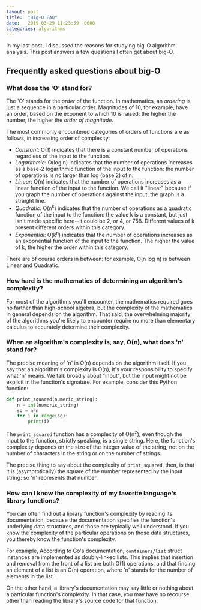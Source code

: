 ```yaml
---
layout: post
title:  "Big-O FAQ"
date:   2019-03-29 11:23:59 -0600
categories: algorithms
---
```

In my last post, I discussed the reasons for studying big-O algorithm analysis.
This post answers a few questions I often get about big-O.

## Frequently asked questions about big-O

### What does the 'O' stand for?

The 'O' stands for the _order_ of the function. In mathematics, an _ordering_ is
just a sequence in a particular order. Magnitudes of 10, for example, have an
order, based on the exponent to which 10 is raised: the higher the number, the
higher the _order of magnitude_.

The most commonly encountered categories of orders of functions are as follows,
in increasing order of complexity:

- *Constant*: O(1) indicates that there is a constant number of operations
  regardless of the input to the function.
- *Logarithmic*: O(log n) indicates that the number of operations increases as a
  base-2 logarithmic function of the input to the function: the number of
  operations is no larger than log (base 2) of n.
- *Linear*: O(n) indicates that the number of operations increases as a linear
  function of the input to the function. We call it "linear" because if you
  graph the number of operations against the input, the graph is a straight
  line.
- *Quadratic*: O(n<sup>k</sup>) indicates that the number of operations as a
  quadratic function of the input to the function: the value k is a constant,
  but just isn't made specific here--it could be 2, or 4, or 758. Different
  values of k present different orders within this category.
- *Exponential*: O(k<sup>n</sup>) indicates that the number of operations
  increases as an exponential function of the input to the function. The higher
  the value of k, the higher the order within this category.

There are of course orders in between: for example, O(n log n) is between Linear
and Quadratic.

### How hard is the mathematics of determining an algorithm's complexity?

For most of the algorithms you'll encounter, the mathematics required goes no
farther than high-school algebra, but the complexity of the mathematics in
general depends on the algorithm. That said, the overwhelming majority of the
algorithms you're likely to encounter require no more than elementary calculus
to accurately determine their complexity.

### When an algorithm's complexity is, say, O(n), what does 'n' stand for?

The precise meaning of 'n' in O(n) depends on the algorithm itself. If you say
that an algorithm's complexity is O(n), it's your responsibility to specify what
'n' means. We talk broadly about "input", but the input might not be explicit in
the function's signature. For example, consider this Python function:
```python
def print_squared(numeric_string):
    n = int(numeric_string)
    sq = n*n
    for i in range(sq):
        print(i)
```
The `print_squared` function has a complexity of O(n<sup>2</sup>), even though
the input to the function, strictly speaking, is a single string.  Here, the
function's complexity depends on the size of the integer value of the string,
not on the number of characters in the string or on the number of strings.

The precise thing to say about the complexity of `print_squared`, then, is that
it is (asymptotically) the square of the number represented by the input string:
so 'n' represents that number.

### How can I know the complexity of my favorite language's library functions?

You can often find out a library function's complexity by reading its
documentation, because the documentation specifies the function's underlying
data structures, and those are typically well understood. If you know the
complexity of the particular operations on those data structures, you thereby
know the function's complexity.

For example, According to Go's documentation, `containers/list` struct instances
are implemented as doubly-linked lists. This implies that insertion and removal
from the front of a list are both O(1) operations, and that finding an element
of a list is an O(n) operation, where 'n' stands for the number of elements in
the list.

On the other hand, a library's documentation may say little or nothing about a
particular function's complexity. In that case, you may have no recourse other
than reading the library's source code for that function.
